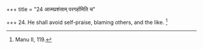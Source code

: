 +++
title = "24 आत्मप्रशंसाम् परगर्हामिति च"

+++
24. He shall avoid self-praise, blaming others, and the like. [^12] 


[^12]:  Manu II, 119.
